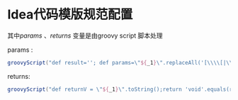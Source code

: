 # Idea代码模版规范配置



其中$params$ 、$returns$ 变量是由groovy script 脚本处理

params :

```groovy
groovyScript("def result=''; def params=\"${_1}\".replaceAll('[\\\\[|\\\\]|\\\\s]', '').split(',').toList(); def paramsType=\"${_2}\".replaceAll('[\\\\[|\\\\]|\\\\s]', '').split(',').toList(); if (''.equals(params.get(0))) {return '';}; for(i = 0; i < params.size(); i++) {result+= (i > 0 ? ' * @param ':' @param ') + params[i] +((i < params.size() - 1) ? ' {@link '+paramsType[i]+'}\\n' : ' {@link ' + paramsType[i]) + '}'}; return result", methodParameters(),methodParameterTypes())
```



returns:

```groovy
groovyScript("def returnV = \"${_1}\".toString();return 'void'.equals(returnV) ? '':' @return {@link ' + returnV + '}';",methodReturnType())
```

